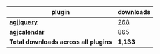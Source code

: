 plugin|downloads
------|----------
[**agjjquery**](https://www.npmjs.com/package/agjjquery)|[268](https://www.npmjs.com/package/agjjquery)
[**agjcalendar**](https://www.npmjs.com/package/agjcalendar)|[865](https://www.npmjs.com/package/agjcalendar)
**Total downloads across all plugins**|**1,133**
